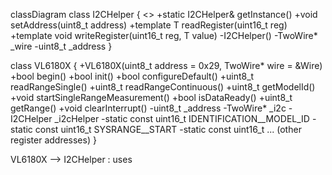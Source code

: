 classDiagram
class I2CHelper {
    <<Singleton>>
    +static I2CHelper& getInstance()
    +void setAddress(uint8_t address)
    +template <typename T> T readRegister(uint16_t reg)
    +template <typename T> void writeRegister(uint16_t reg, T value)
    -I2CHelper()
    -TwoWire* _wire
    -uint8_t _address
}

class VL6180X {
    +VL6180X(uint8_t address = 0x29, TwoWire* wire = &Wire)
    +bool begin()
    +bool init()
    +bool configureDefault()
    +uint8_t readRangeSingle()
    +uint8_t readRangeContinuous()
    +uint8_t getModelId()
    +void startSingleRangeMeasurement()
    +bool isDataReady()
    +uint8_t getRange()
    +void clearInterrupt()
    -uint8_t _address
    -TwoWire* _i2c
    -I2CHelper _i2cHelper
    -static const uint16_t IDENTIFICATION__MODEL_ID
    -static const uint16_t SYSRANGE__START
    -static const uint16_t ... (other register addresses)
}

VL6180X --> I2CHelper : uses

